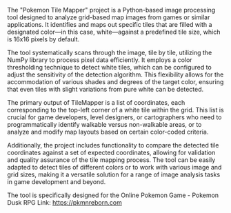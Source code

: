 The "Pokemon Tile Mapper" project is a Python-based image processing tool designed to analyze grid-based map images from games or similar applications. It identifies and maps out specific tiles that are filled with a designated color—in this case, white—against a predefined tile size, which is 16x16 pixels by default.

The tool systematically scans through the image, tile by tile, utilizing the NumPy library to process pixel data efficiently. It employs a color thresholding technique to detect white tiles, which can be configured to adjust the sensitivity of the detection algorithm. This flexibility allows for the accommodation of various shades and degrees of the target color, ensuring that even tiles with slight variations from pure white can be detected.

The primary output of TileMapper is a list of coordinates, each corresponding to the top-left corner of a white tile within the grid. This list is crucial for game developers, level designers, or cartographers who need to programmatically identify walkable versus non-walkable areas, or to analyze and modify map layouts based on certain color-coded criteria.

Additionally, the project includes functionality to compare the detected tile coordinates against a set of expected coordinates, allowing for validation and quality assurance of the tile mapping process. The tool can be easily adapted to detect tiles of different colors or to work with various image and grid sizes, making it a versatile solution for a range of image analysis tasks in game development and beyond.

The tool is specifically designed for the Online Pokemon Game - Pokemon Dusk RPG Link: https://pkmnreborn.com
